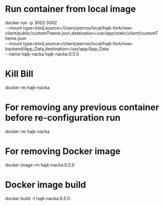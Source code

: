 # Run container from local image
docker run -p 3002:3002 \
--mount type=bind,source=/Users/perros/local/hajk-fork/new-client/public/customTheme.json,destination=/usr/app/static/client/customTheme.json \
--mount type=bind,source=/Users/perros/local/hajk-fork/new-backend/App_Data,destination=/usr/app/App_Data \
--name hajk-nacka hajk-nacka:0.5.0

# Kill Bill
docker rm hajk-nacka

# For removing any previous container before re-configuration run
docker rm hajk-nacka

# For removing Docker image
docker image rm hajk-nacka:0.5.0

# Docker image build
docker build -t hajk-nacka:0.5.0 .